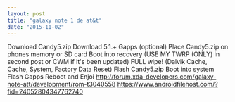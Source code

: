 ```yaml
---
layout: post
title: "galaxy note 1 de at&t"
date: "2015-11-02"
---
```


Download Candy5.zip
Download 5.1.+ Gapps (optional)
Place Candy5.zip on phones memory or SD card
Boot into recovery (USE MY TWRP (ONLY) in second post or CWM if it's been updated)
FULL wipe! (Dalvik Cache, Cache, System, Factory Data Reset)
Flash Candy5.zip
Boot into system
Flash Gapps
Reboot and Enjoi
http://forum.xda-developers.com/galaxy-note-att/development/rom-t3040558
https://www.androidfilehost.com/?fid=24052804347762740
